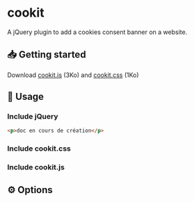 # cookit
A jQuery plugin to add a cookies consent banner on a website.

## 📥 Getting started
Download [cookit.js](https://github.com/ThibaudArros/cookit/blob/master/cookit.js) (3Ko) and [cookit.css](https://github.com/ThibaudArros/cookit/blob/master/cookit.css) (1Ko)

## 📑 Usage
### Include jQuery
```html
<p>doc en cours de création</p>
```
### Include cookit.css
### Include cookit.js

## ⚙️ Options

